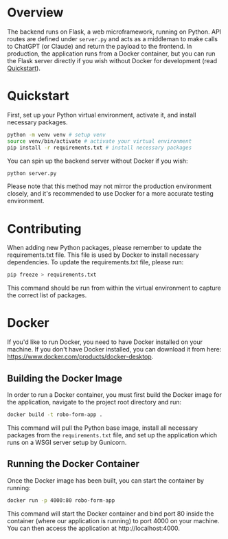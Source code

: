 # Overview

The backend runs on Flask, a web microframework, running on Python. API routes are defined under `server.py` and acts as a middleman to make calls to ChatGPT (or Claude) and return the payload to the frontend. In production, the application runs from a Docker container, but you can run the Flask server directly if you wish without Docker for development (read [Quickstart](#Quickstart)).

# Quickstart

First, set up your Python virtual environment, activate it, and install necessary packages.

```bash
python -m venv venv # setup venv
source venv/bin/activate # activate your virtual environment
pip install -r requirements.txt # install necessary packages
```

You can spin up the backend server without Docker if you wish:

```bash
python server.py
```

Please note that this method may not mirror the production environment closely, and it's recommended to use Docker for a more accurate testing environment.

# Contributing

When adding new Python packages, please remember to update the requirements.txt file. This file is used by Docker to install necessary dependencies. To update the requirements.txt file, please run:

```bash
pip freeze > requirements.txt
```

This command should be run from within the virtual environment to capture the correct list of packages.

# Docker

If you'd like to run Docker, you need to have Docker installed on your machine. If you don't have Docker installed, you can download it from here: https://www.docker.com/products/docker-desktop.

## Building the Docker Image

In order to run a Docker container, you must first build the Docker image for the application, navigate to the project root directory and run:

```bash
docker build -t robo-form-app .
```

This command will pull the Python base image, install all necessary packages from the `requirements.txt` file, and set up the application which runs on a WSGI server setup by Gunicorn.

## Running the Docker Container

Once the Docker image has been built, you can start the container by running:

```bash
docker run -p 4000:80 robo-form-app
```

This command will start the Docker container and bind port 80 inside the container (where our application is running) to port 4000 on your machine. You can then access the application at http://localhost:4000.
